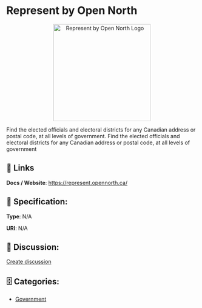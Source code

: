 # Represent by Open North
<p align="center">
    <img width="256" src="https://raw.githubusercontent.com/apis-list/apis-list/main/apis/represent-by-open-north/logo_256x256.png" alt="Represent by Open North Logo"/>
</p>

Find the elected officials and electoral districts for any Canadian address or postal code, at all levels of government.  Find the elected officials and electoral districts for any Canadian address or postal code, at all levels of government

##  🔗 Links
**Docs / Website**: https://represent.opennorth.ca/

## 🧬 Specification:
**Type**: N/A

**URI**: N/A

## 💬 Discussion:
[Create discussion](https://github.com/apis-list/apis-list/discussions/new)

## 🗄️ Categories:
- [Government](https://github.com/apis-list/apis-list#government)



